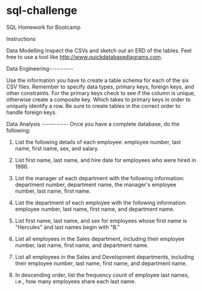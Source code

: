 # sql-challenge
SQL Homework for Bootcamp

Instructions

Data Modelling
Inspect the CSVs and sketch out an ERD of the tables. Feel free to use a tool like http://www.quickdatabasediagrams.com.

Data Engineering----------

Use the information you have to create a table schema for each of the six CSV files. Remember to specify data types, primary keys, foreign keys, and other constraints.
For the primary keys check to see if the column is unique, otherwise create a composite key. Which takes to primary keys in order to uniquely identify a row.
Be sure to create tables in the correct order to handle foreign keys.


Data Analysis -----------
Once you have a complete database, do the following:

1.  List the following details of each employee: employee number, last name, first name, sex, and salary.

2.  List first name, last name, and hire date for employees who were hired in 1986.

3.  List the manager of each department with the following information: department number, department name, the manager's employee number, last name, first name.

4.  List the department of each employee with the following information: employee number, last name, first name, and department name.

5.  List first name, last name, and sex for employees whose first name is "Hercules" and last names begin with "B."

6.  List all employees in the Sales department, including their employee number, last name, first name, and department name.

7.  List all employees in the Sales and Development departments, including their employee number, last name, first name, and department name.

8.  In descending order, list the frequency count of employee last names, i.e., how many employees share each last name.
